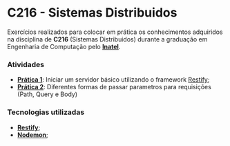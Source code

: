 # C216 - Sistemas Distribuidos

Exercícios realizados para colocar em prática os conhecimentos adquiridos na disciplina de **C216** (Sistemas Distribuidos) durante a graduação em Engenharia de Computação pelo **[Inatel](https://inatel.br/home/)**.

### Atividades
 - **[Prática 1](https://github.com/Brendhon/C216-Sistemas_Distribuidos/tree/main/Pratica%201)**: Iniciar um servidor básico utilizando o framework [Restify](http://restify.com/);
 - **[Prática 2](https://github.com/Brendhon/C216-Sistemas_Distribuidos/tree/main/Pratica%202)**: Diferentes formas de passar parametros para requisições (Path, Query e Body)

### Tecnologias utilizadas
- **[Restify](http://restify.com/)**;
- **[Nodemon](https://www.npmjs.com/package/nodemon)**;
